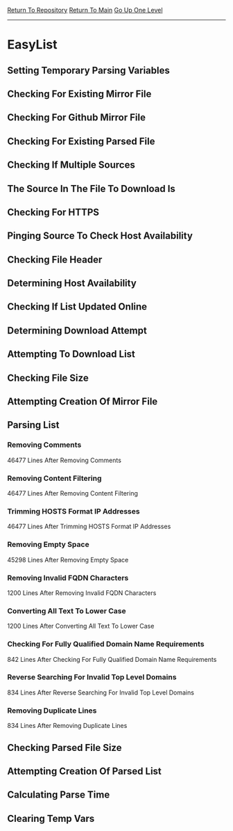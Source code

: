 [Return To Repository](https://github.com/deathbybandaid/piholeparser/)
[Return To Main](https://github.com/deathbybandaid/piholeparser/blob/master/RecentRunLogs/Mainlog.md)
[Go Up One Level](https://github.com/deathbybandaid/piholeparser/blob/master/RecentRunLogs/TopLevelScripts/30-Processing-External-Blacklists.md)
____________________________________
# EasyList
## Setting Temporary Parsing Variables
## Checking For Existing Mirror File
## Checking For Github Mirror File
## Checking For Existing Parsed File
## Checking If Multiple Sources
## The Source In The File To Download Is
## Checking For HTTPS
## Pinging Source To Check Host Availability
## Checking File Header
## Determining Host Availability
## Checking If List Updated Online
## Determining Download Attempt
## Attempting To Download List
## Checking File Size
## Attempting Creation Of Mirror File
## Parsing List
### Removing Comments
46477 Lines After Removing Comments
### Removing Content Filtering
46477 Lines After Removing Content Filtering
### Trimming HOSTS Format IP Addresses
46477 Lines After Trimming HOSTS Format IP Addresses
### Removing Empty Space
45298 Lines After Removing Empty Space
### Removing Invalid FQDN Characters
1200 Lines After Removing Invalid FQDN Characters
### Converting All Text To Lower Case
1200 Lines After Converting All Text To Lower Case
### Checking For Fully Qualified Domain Name Requirements
842 Lines After Checking For Fully Qualified Domain Name Requirements
### Reverse Searching For Invalid Top Level Domains
834 Lines After Reverse Searching For Invalid Top Level Domains
### Removing Duplicate Lines
834 Lines After Removing Duplicate Lines
## Checking Parsed File Size
## Attempting Creation Of Parsed List
## Calculating Parse Time
## Clearing Temp Vars
